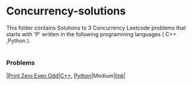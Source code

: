 # Concurrency-solutions
This folder contains Solutions to 3 Concurrency Leetcode problems that starts with 'P' written in the following programming languages ( C++ ,Python ).<br><br>
### Problems ###
|[Print Zero Even Odd](https://github.com/AnasImloul/Leetcode-solutions/tree/main/concurrency/P/Print%20Zero%20Even%20Odd/)|[C++](https://github.com/AnasImloul/Leetcode-solutions/tree/main/concurrency/P/Print%20Zero%20Even%20Odd/Print%20Zero%20Even%20Odd.cpp), [Python](https://github.com/AnasImloul/Leetcode-solutions/tree/main/concurrency/P/Print%20Zero%20Even%20Odd/Print%20Zero%20Even%20Odd.py)|Medium|[link](https://leetcode.com/problems/print-zero-even-odd)|